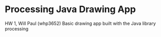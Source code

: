Processing Java Drawing App
===========

HW 1, Will Paul (whp3652)
Basic drawing app built with the Java library processing
